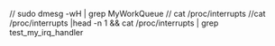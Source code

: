 // sudo dmesg -wH | grep MyWorkQueue
// cat /proc/interrupts
//cat /proc/interrupts |head -n 1 && cat /proc/interrupts | grep test_my_irq_handler